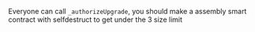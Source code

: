 Everyone can call `_authorizeUpgrade`, you should make a assembly smart contract with selfdestruct to get under the 3 size limit

